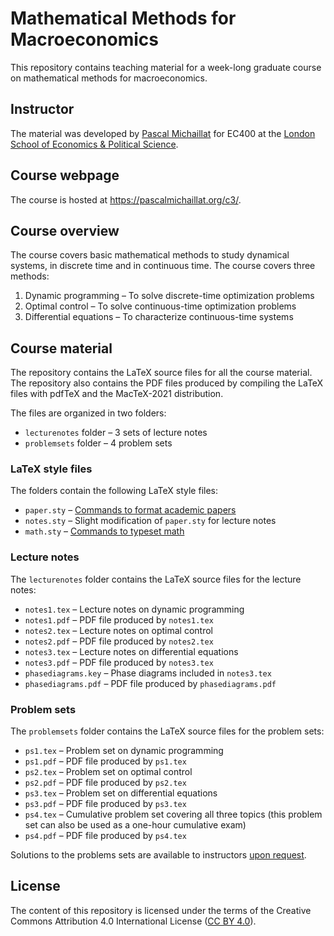 # Mathematical Methods for Macroeconomics

This repository contains teaching material for a week-long graduate course on mathematical methods for macroeconomics. 

## Instructor

The material was developed by [Pascal Michaillat](https://pascalmichaillat.org/) for EC400 at the [London School of Economics & Political Science](https://www.lse.ac.uk).

## Course webpage

The course is hosted at https://pascalmichaillat.org/c3/.

## Course overview

The course covers basic mathematical methods to study dynamical systems, in discrete time and in continuous time. The course covers three methods:

1. Dynamic programming – To solve discrete-time optimization problems
2. Optimal control – To solve continuous-time optimization problems
3. Differential equations – To characterize continuous-time systems

## Course material

The repository contains the LaTeX source files for all the course material. The repository also contains the PDF files produced by compiling the LaTeX files with pdfTeX and the MacTeX-2021 distribution.

The files are organized in two folders:

+ `lecturenotes` folder – 3 sets of lecture notes
+ `problemsets` folder – 4 problem sets


### LaTeX style files

The folders contain the following LaTeX style files:

+ `paper.sty` – [Commands to format academic papers](https://github.com/pmichaillat/latex-paper) 
+ `notes.sty` – Slight modification of `paper.sty` for lecture notes
+ `math.sty` – [Commands to typeset math](https://github.com/pmichaillat/latex-math)

### Lecture notes

The `lecturenotes` folder contains the LaTeX source files for the lecture notes:

+ `notes1.tex` – Lecture notes on dynamic programming
+ `notes1.pdf` – PDF file produced by  `notes1.tex`
+ `notes2.tex` – Lecture notes on optimal control
+ `notes2.pdf` – PDF file produced by  `notes2.tex`
+ `notes3.tex` – Lecture notes on differential equations
+ `notes3.pdf` – PDF file produced by  `notes3.tex`
+ `phasediagrams.key` – Phase diagrams included in `notes3.tex`
+ `phasediagrams.pdf` – PDF file produced by `phasediagrams.pdf`

### Problem sets

The `problemsets` folder contains the LaTeX source files for the problem sets:

+ `ps1.tex` – Problem set on dynamic programming
+ `ps1.pdf` – PDF file produced by `ps1.tex`
+ `ps2.tex` – Problem set on optimal control
+ `ps2.pdf` – PDF file produced by `ps2.tex`
+ `ps3.tex` – Problem set on differential equations
+ `ps3.pdf` – PDF file produced by `ps3.tex`
+ `ps4.tex` – Cumulative problem set covering all three topics (this problem set can also be used as a one-hour cumulative exam)
+ `ps4.pdf` – PDF file produced by `ps4.tex`

Solutions to the problems sets are available to instructors [upon request](https://github.com/pmichaillat/math-for-macro/discussions).

## License

The content of this repository is licensed under the terms of the Creative Commons Attribution 4.0 International License ([CC BY 4.0](http://creativecommons.org/licenses/by/4.0/)).

